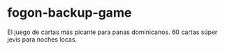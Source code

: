 # fogon-backup-game
El juego de cartas más picante para panas dominicanos. 60 cartas súper jevis para noches locas.
